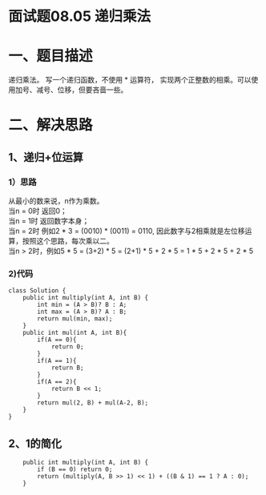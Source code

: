 # 面试题08.05 递归乘法

# 一、题目描述
递归乘法。 写一个递归函数，不使用 * 运算符， 实现两个正整数的相乘。可以使用加号、减号、位移，但要吝啬一些。

# 二、解决思路
## 1、递归+位运算
### 1）思路
从最小的数来说，n作为乘数。<br>
当n = 0时 返回0；<br>
当n = 1时 返回数字本身；<br>
当n = 2时 例如2 * 3 = (0010) * (0011) = 0110, 因此数字与2相乘就是左位移运算，按照这个思路，每次乘以二。<br>
当n > 2时，例如5 * 5 = (3+2) * 5 = (2+1) * 5 + 2 * 5 = 1 * 5 + 2 * 5 + 2 * 5
### 2)代码

```
class Solution {
    public int multiply(int A, int B) {
        int min = (A > B)? B : A;
        int max = (A > B)? A : B;
        return mul(min, max);   
    }
    public int mul(int A, int B){
        if(A == 0){
            return 0;
        }
        if(A == 1){
            return B;
        }
        if(A == 2){
            return B << 1;
        }
        return mul(2, B) + mul(A-2, B);
    }
}
```

## 2、1的简化

```
    public int multiply(int A, int B) {
        if (B == 0) return 0;
        return (multiply(A, B >> 1) << 1) + ((B & 1) == 1 ? A : 0);
    }
```


